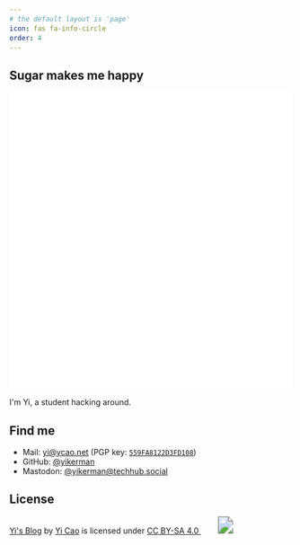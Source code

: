 ```yaml
---
# the default layout is 'page'
icon: fas fa-info-circle
order: 4
---
```



## **Sugar makes me happy**

![metrics](https://raw.githubusercontent.com/yikerman/yikerman/refs/heads/master/github-metrics.svg)

I'm Yi, a student hacking around.

## Find me

- Mail: [yi@ycao.net](mailto:yi@ycao.net) (PGP key: [`559FA8122D3FD108`](/pgp))
- GitHub: [@yikerman](https://github.com/yikerman)
- Mastodon: [@yikerman@techhub.social](https://techhub.social/@yikerman)

## License

<p xmlns:cc="http://creativecommons.org/ns#" xmlns:dct="http://purl.org/dc/terms/"><a property="dct:title" rel="cc:attributionURL" href="https://ycao.net/">Yi's Blog</a> by <a rel="cc:attributionURL dct:creator" property="cc:attributionName" href="https://ycao.top/about/">Yi Cao</a> is licensed under <a href="https://creativecommons.org/licenses/by-sa/4.0/" target="_blank" rel="license noopener noreferrer" style="display:inline-block;">CC BY-SA 4.0 <svg width="88" height="31"><image xlink:href="https://mirrors.creativecommons.org/presskit/buttons/88x31/svg/by-sa.svg" src="https://mirrors.creativecommons.org/presskit/buttons/88x31/png/by-sa.png" width="88" height="31"/></svg>

